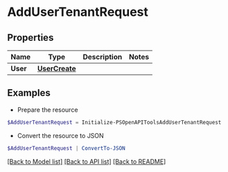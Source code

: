 # AddUserTenantRequest
## Properties

Name | Type | Description | Notes
------------ | ------------- | ------------- | -------------
**User** | [**UserCreate**](UserCreate.md) |  | 

## Examples

- Prepare the resource
```powershell
$AddUserTenantRequest = Initialize-PSOpenAPIToolsAddUserTenantRequest  -User null
```

- Convert the resource to JSON
```powershell
$AddUserTenantRequest | ConvertTo-JSON
```

[[Back to Model list]](../README.md#documentation-for-models) [[Back to API list]](../README.md#documentation-for-api-endpoints) [[Back to README]](../README.md)

